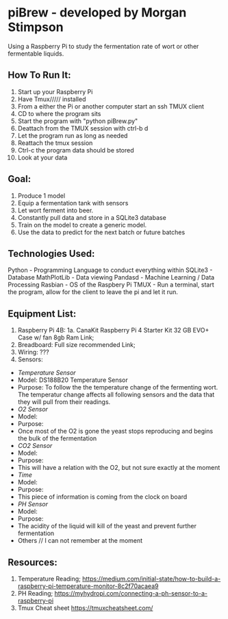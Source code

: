 # piBrew - developed by Morgan Stimpson
Using a Raspberry Pi to study the fermentation rate of wort or other fermentable liquids.

## How To Run It:
1.  Start up your Raspberry Pi
2.  Have Tmux///// installed
3.  From a either the Pi or another computer start an ssh TMUX client
4.  CD to where the program sits
5.  Start the program with "python piBrew.py"
6.  Deattach from the TMUX session with ctrl-b d
7.  Let the program run as long as needed
8.  Reattach the tmux session
9.  Ctrl-c the program data should be stored
10. Look at your data

## Goal:
1. Produce 1 model
2. Equip a fermentation tank with sensors
3. Let wort ferment into beer.
4. Constantly pull data and store in a SQLite3 database
5. Train on the model to create a generic model.
6. Use the data to predict for the next batch or future batches

## Technologies Used:
Python      - Programming Language to conduct everything within
SQLite3     - Database
MathPlotLib - Data viewing
Pandasd     - Machine Learning / Data Processing
Rasbian     - OS of the Raspbery Pi
TMUX        - Run a terminal, start the program, allow for the client to leave the pi and let it run.

## Equipment List:
1. Raspberry Pi 4B:
    1a. CanaKit Raspberry Pi 4 Starter Kit
        32 GB EVO+
        Case w/ fan
        8gb Ram
        Link;
2. Breadboard:
    Full size recommended
    Link;
3. Wiring:
    ???
4. Sensors:
* *Temperature Sensor*
* Model: DS188B20 Temperature Sensor
* Purpose: To follow the the temperature change of the fermenting wort. The temperatur change affects all following sensors and the data that they will pull from their readings.
* *O2 Sensor* 
* Model:
* Purpose:
* Once most of the O2 is gone the yeast stops reproducing and begins the bulk of the fermentation
* *CO2 Sensor*
* Model:
* Purpose: 
* This will have a relation with the O2, but not sure exactly at the moment
* *Time*
* Model:
* Purpose:
* This piece of information is coming from the clock on board
* *PH Sensor*
* Model:
* Purpose: 
* The acidity of the liquid will kill of the yeast and prevent further fermentation
* Others // I can not remember at the moment

## Resources:
1. Temperature Reading;
    https://medium.com/initial-state/how-to-build-a-raspberry-pi-temperature-monitor-8c2f70acaea9
2. PH Reading;
    https://myhydropi.com/connecting-a-ph-sensor-to-a-raspberry-pi
3. Tmux Cheat sheet
    https://tmuxcheatsheet.com/

